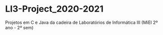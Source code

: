 # LI3-Project_2020-2021
Projetos em C e Java da cadeira de Laboratórios de Informática III (MiEI 2º ano - 2º sem)
